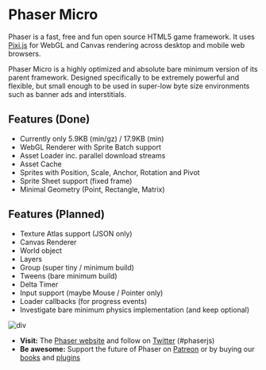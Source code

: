 # Phaser Micro

Phaser is a fast, free and fun open source HTML5 game framework. It uses [Pixi.js](https://github.com/GoodBoyDigital/pixi.js/) for WebGL and Canvas rendering across desktop and mobile web browsers.

Phaser Micro is a highly optimized and absolute bare minimum version of its parent framework. Designed specifically to be extremely powerful and flexible, but small enough to be used in super-low byte size environments such as banner ads and interstitials.

## Features (Done)

* Currently only 5.9KB (min/gz) / 17.9KB (min)
* WebGL Renderer with Sprite Batch support
* Asset Loader inc. parallel download streams
* Asset Cache
* Sprites with Position, Scale, Anchor, Rotation and Pivot
* Sprite Sheet support (fixed frame)
* Minimal Geometry (Point, Rectangle, Matrix)

## Features (Planned)

* Texture Atlas support (JSON only)
* Canvas Renderer
* World object
* Layers
* Group (super tiny / minimum build)
* Tweens (bare minimum build)
* Delta Timer
* Input support (maybe Mouse / Pointer only)
* Loader callbacks (for progress events)
* Investigate bare minimum physics implementation (and keep optional)

![div](http://www.phaser.io/images/github/div.png)

* **Visit:** The [Phaser website](http://phaser.io) and follow on [Twitter](https://twitter.com/photonstorm) (#phaserjs)
* **Be awesome:** Support the future of Phaser on [Patreon](https://www.patreon.com/photonstorm) or by buying our [books](http://phaser.io/shop/books) and [plugins](http://phaser.io/shop/plugins)
